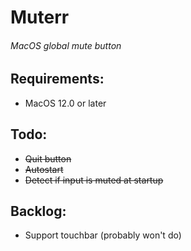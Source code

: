 # Muterr
###### MacOS global mute button

## Requirements:
- MacOS 12.0 or later

## Todo:
- ~~Quit button~~
- ~~Autostart~~
- ~~Detect if input is muted at startup~~

## Backlog:
- Support touchbar (probably won't do)
